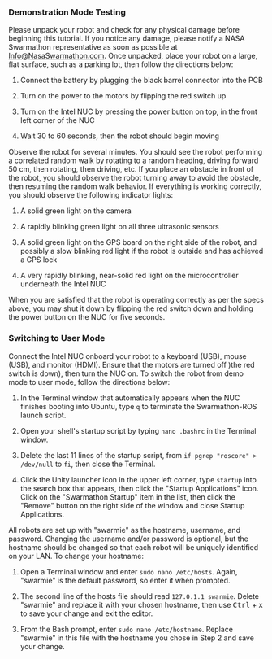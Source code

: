 ### Demonstration Mode Testing

Please unpack your robot and check for any physical damage before beginning this tutorial. If you notice any damage, please notify a NASA Swarmathon representative as soon as possible at [Info@NasaSwarmathon.com](Info@NasaSwarmathon.com). Once unpacked, place your robot on a large, flat surface, such as a parking lot, then follow the directions below:

1. Connect the battery by plugging the black barrel connector into the PCB

2. Turn on the power to the motors by flipping the red switch up

3. Turn on the Intel NUC by pressing the power button on top, in the front left corner of the NUC

4. Wait 30 to 60 seconds, then the robot should begin moving

Observe the robot for several minutes. You should see the robot performing a correlated random walk by rotating to a random heading, driving forward 50 cm, then rotating, then driving, etc. If you place an obstacle in front of the robot, you should observe the robot turning away to avoid the obstacle, then resuming the random walk behavior. If everything is working correctly, you should observe the following indicator lights:

1. A solid green light on the camera

2. A rapidly blinking green light on all three ultrasonic sensors

3. A solid green light on the GPS board on the right side of the robot, and possibly a slow blinking red light if the robot is outside and has achieved a GPS lock

4. A very rapidly blinking, near-solid red light on the microcontroller underneath the Intel NUC

When you are satisfied that the robot is operating correctly as per the specs above, you may shut it down by flipping the red switch down and holding the power button on the NUC for five seconds.

### Switching to User Mode

Connect the Intel NUC onboard your robot to a keyboard (USB), mouse (USB), and monitor (HDMI). Ensure that the motors are turned off )the red switch is down), then turn the NUC on. To switch the robot from demo mode to user mode, follow the directions below:

1. In the Terminal window that automatically appears when the NUC finishes booting into Ubuntu, type ```q``` to terminate the Swarmathon-ROS launch script.

2. Open your shell's startup script by typing ```nano .bashrc``` in the Terminal window.

3. Delete the last 11 lines of the startup script, from ```if pgrep "roscore" > /dev/null``` to ```fi```, then close the Terminal.

4. Click the Unity launcher icon in the upper left corner, type ```startup``` into the search box that appears, then click the "Startup Applications" icon. Click on the "Swarmathon Startup" item in the list, then click the "Remove" button on the right side of the window and close Startup Applications.

All robots are set up with "swarmie" as the hostname, username, and password. Changing the username and/or password is optional, but the hostname should be changed so that each robot will be uniquely identified on your LAN. To change your hostname:

1. Open a Terminal window and enter ```sudo nano /etc/hosts```. Again, "swarmie" is the default password, so enter it when prompted.

2. The second line of the hosts file should read ```127.0.1.1 swarmie```. Delete "swarmie" and replace it with your chosen hostname, then use <kbd>Ctrl</kbd> + <kbd>x</kbd> to save your change and exit the editor.

3. From the Bash prompt, enter ```sudo nano /etc/hostname```. Replace "swarmie" in this file with the hostname you chose in Step 2 and save your change.